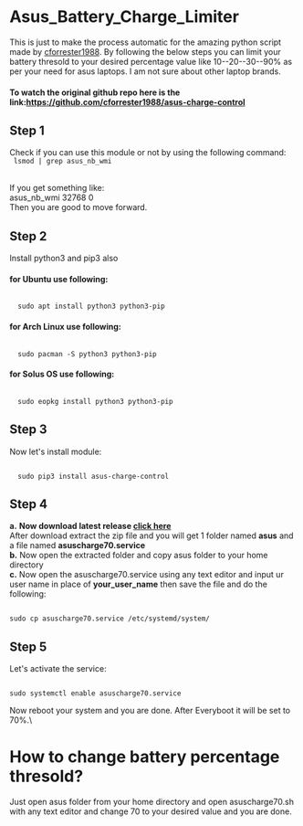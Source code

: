 # Asus_Battery_Charge_Limiter
This is just to make the process automatic for the amazing python script made by [cforrester1988](https://github.com/cforrester1988). By following the below steps you can limit your battery thresold to your desired percentage value like 10--20--30--90% as per your need for asus laptops. I am not sure about other laptop brands.
#### To watch the original github repo here is the link:https://github.com/cforrester1988/asus-charge-control
## Step 1
Check if you can use this module or not by using the following command:\
<code>
lsmod | grep asus_nb_wmi\
</code>\
If you get something like:\
asus_nb_wmi 32768 0\
Then you are good to move forward.
## Step 2
Install python3 and pip3 also
#### for Ubuntu use following:
<code>
  sudo apt install python3 python3-pip
</code>

#### for Arch Linux use following:
<code>
  sudo pacman -S python3 python3-pip
</code>

#### for Solus OS use following:
<code>
  sudo eopkg install python3 python3-pip
</code>

## Step 3
Now let's install module:

<code>
  sudo pip3 install asus-charge-control
</code>

## Step 4
**a.** **Now download latest release [click here](https://github.com/ATinyLearner/Asus_Battery_Charge_Limiter/archive/refs/heads/main.zip)**\
After download extract the zip file and you will get 1 folder named **asus** and a file named **asuscharge70.service**\
**b.** Now open the extracted folder and copy asus folder to your home directory\
**c.** Now open the asuscharge70.service using any text editor and input ur user name in place of **your_user_name** then save the file and do the following:

<code>
sudo cp asuscharge70.service /etc/systemd/system/
</code>

## Step 5
Let's activate the service:

<code>
sudo systemctl enable asuscharge70.service
</code>

Now reboot your system and you are done. After Everyboot it will be set to 70%.\

# How to change battery percentage thresold?
Just open asus folder from your home directory and open asuscharge70.sh with any text editor and change 70 to your desired value and you are done.
